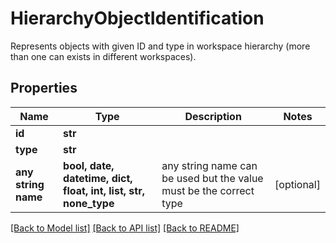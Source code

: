 # HierarchyObjectIdentification

Represents objects with given ID and type in workspace hierarchy (more than one can exists in different workspaces).

## Properties
Name | Type | Description | Notes
------------ | ------------- | ------------- | -------------
**id** | **str** |  | 
**type** | **str** |  | 
**any string name** | **bool, date, datetime, dict, float, int, list, str, none_type** | any string name can be used but the value must be the correct type | [optional]

[[Back to Model list]](../README.md#documentation-for-models) [[Back to API list]](../README.md#documentation-for-api-endpoints) [[Back to README]](../README.md)


